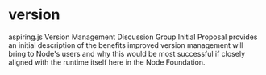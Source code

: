 # version
aspiring.js Version Management Discussion Group
Initial Proposal provides an initial description of the benefits improved version management will bring to Node's users and why this would be most successful if closely aligned with the runtime itself here in the Node Foundation.
